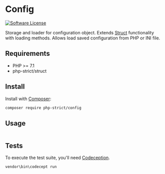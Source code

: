 # Config

[![Software License][ico-license]](LICENSE.txt)

Storage and loader for configuration object.
Extends [Struct](https://github.com/php-strict/struct) functionality with loading methods.
Allows load saved configuration from PHP or INI file.

## Requirements

*   PHP >= 7.1
*   php-strict/struct

## Install

Install with [Composer](http://getcomposer.org):
    
```bash
composer require php-strict/config
```

## Usage

```php

```

## Tests

To execute the test suite, you'll need [Codeception](https://codeception.com/).

```bash
vendor\bin\codecept run
```

[ico-license]: https://img.shields.io/badge/license-GPL-brightgreen.svg?style=flat-square
